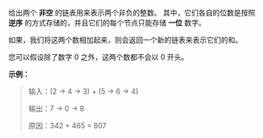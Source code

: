 给出两个 **非空** 的链表用来表示两个非负的整数。
其中，它们各自的位数是按照 **逆序** 的方式存储的，并且它们的每个节点只能存储 **一位** 数字。

如果，我们将这两个数相加起来，则会返回一个新的链表来表示它们的和。

您可以假设除了数字 0 之外，这两个数都不会以 0 开头。

**示例：**

> 输入：(2 -> 4 -> 3) + (5 -> 6 -> 4)
>
> 输出：7 -> 0 -> 8
>
> 原因：342 + 465 = 807